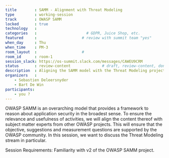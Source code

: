 ```yaml
---
title        : SAMM - Alignment with Threat Modeling
type         : working-session
track        : OWASP SAMM
locked       : true
technology   :
categories   :                      # GDPR, Juice Shop, etc.
featured     :                    # review with summit team "yes"
when_day     : Thu
when_time    : PM-3
room_layout  :                    #
room_id      : room-1
session_slack: https://os-summit.slack.com/messages/CAWEU9CRM
status       : review-content              # draft, review-content, done
description  : Aligning the SAMM model with the Threat Modeling project.
organizers   :
    - Sebastien Deleersnyder
    - Bart De Win
participants:
    - you ?
---
```


OWASP SAMM is an overarching model that provides a framework to reason about application security in the broadest sense. To ensure the relevance and usefulness of activities, we will align the content thereof with subject matter experts from other OWASP projects. This will ensure that the objective, suggestions and measurement questions are supported by the OWASP community. 
In this session, we want to discuss the Threat Modeling stream in particular.

Session Requirements: Familiarity with v2 of the OWASP SAMM project.
